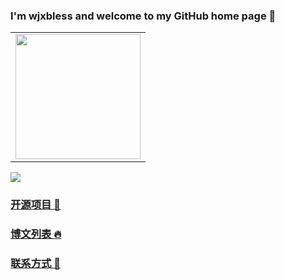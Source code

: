 ### I'm wjxbless and welcome to my GitHub home page 👋 

<table>
    <tr>
        <td>
            <center>
            <img src="https://img-blog.csdnimg.cn/2020090622245194.jpg" width = "200" height = "200">
            </center>
        </td>
    </tr>
</table>

![](https://github-readme-stats.vercel.app/api?username=wangjianxiandev&count_private=true&show_icons=true&hide=prs&hide_title=true)

### [开源项目 🥧](https://github.com/wangjianxiandev?tab=projects)

### [博文列表 🔥](https://blog.csdn.net/qq_39424143)

### [联系方式 🥰](https://github.com/wangjianxiandev/wangjianxiandev/wiki)




